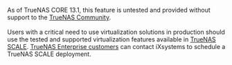 &NewLine;

As of TrueNAS CORE 13.1, this feature is untested and provided without support to the [TrueNAS Community](https://www.truenas.com/community/).
<br>
<br>
Users with a critical need to use virtualization solutions in production should use the tested and supported virtualization features available in [TrueNAS SCALE](https://www.truenas.com/download-truenas-scale/).
[TrueNAS Enterprise customers](https://www.truenas.com/truenas-enterprise/) can contact iXsystems to schedule a TrueNAS SCALE deployment.
